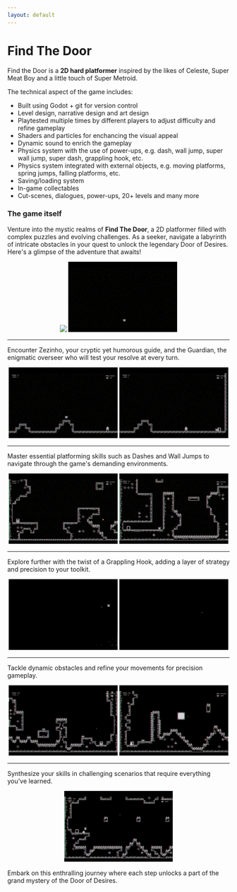 ```yaml
---
layout: default
---
```


<!-- [Link to another page](./another-page.html). -->

# Find The Door 

Find the Door is a **2D hard platformer** inspired by the likes of Celeste, Super Meat Boy and a little touch of Super Metroid.

The technical aspect of the game includes:

- Built using Godot + git for version control
- Level design, narrative design and art design
- Playtested multiple times by different players to adjust difficulty and refine gameplay
- Shaders and particles for enchancing the visual appeal
- Dynamic sound to enrich the gameplay
- Physics system with the use of power-ups, e.g. dash, wall jump, super wall jump, super dash, grappling hook, etc.
- Physics system integrated with external objects, e.g. moving platforms, spring jumps, falling platforms, etc.
- Saving/loading system
- In-game collectables
- Cut-scenes, dialogues, power-ups, 20+ levels and many more

### The game itself

Venture into the mystic realms of **Find The Door**, a 2D platformer filled with complex puzzles and evolving challenges. As a seeker, navigate a labyrinth of intricate obstacles in your quest to unlock the legendary Door of Desires. Here's a glimpse of the adventure that awaits!

<p align="middle">
  <img src="./media/gif/beginning.gif" width="49%"/>
  <img src="./media/gif/phase_start.gif" width="49%"/>
</p>

---

Encounter Zezinho, your cryptic yet humorous guide, and the Guardian, the enigmatic overseer who will test your resolve at every turn.

<p align="middle">
  <img src="./media/gif/zezinho.gif" width="49%"/>
  <img src="./media/gif/guardian.gif" width="49%"/>
</p>

---

Master essential platforming skills such as Dashes and Wall Jumps to navigate through the game's demanding environments.

<p align="middle">
  <img src="./media/gif/dash.gif" width="49%"/>
  <img src="./media/gif/walljump.gif" width="49%"/>
</p>

---

Explore further with the twist of a Grappling Hook, adding a layer of strategy and precision to your toolkit.

<p align="middle">
  <img src="./media/gif/hook.gif" width="49%"/>
  <img src="./media/gif/blocks_that_dont_hook.gif" width="49%"/>
</p>

---

Tackle dynamic obstacles and refine your movements for precision gameplay.

<p align="middle">
  <img src="./media/gif/springs.gif" width="49%"/>
  <img src="./media/gif/precise_movement.gif" width="49%"/>
</p>

---

Synthesize your skills in challenging scenarios that require everything you’ve learned.

<p align="middle">
  <img src="./media/gif/use_everything.gif" width="49%"/>
</p>

Embark on this enthralling journey where each step unlocks a part of the grand mystery of the Door of Desires.

